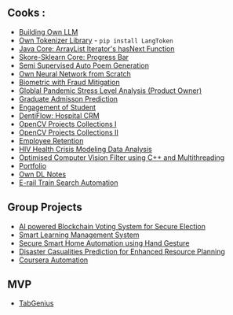 
## Cooks :

- [Building Own LLM](https://github.com/ictorv/Large-Language-Pretraining)
- [Own Tokenizer Library](https://pypi.org/project/LangToken/) - ```pip install LangToken```
- [Java Core: ArrayList Iterator's hasNext Function](https://bugs.openjdk.org/browse/JDK-8356130)
- [Skore-Sklearn Core: Progress Bar](https://github.com/probabl-ai/skore/commit/03f914cfbbdb940f76dfac76f4a17caeb2775716)
- [Semi Supervised Auto Poem Generation](https://github.com/ictorv/Self-Supervised-Learning-For-Auto-Poem-Generation)
- [Own Neural Network from Scratch](https://www.kaggle.com/code/victoraesthete/neural-network-from-scratch-classification)
- [Biometric with Fraud Mitigation](https://github.com/ictorv/BiometricOpenCV)
- [Globlal Pandemic Stress Level Analysis (Product Owner)](https://github.com/ictorv/Global-Pandemic-Stress-Analysis)
- [Graduate Admisson Prediction](https://www.kaggle.com/code/victoraesthete/graduate-admisson-prediction-using-ann)
- [Engagement of Student](https://github.com/ictorv/StudentEngage)
- [DentiFlow: Hospital CRM](https://github.com/ictorv/DentiFlow)
- [OpenCV Projects Collections I](https://github.com/ictorv/CuriousCV)
- [OpenCV Projects Collections II](https://github.com/ictorv/OpenCV)
- [Employee Retention](https://github.com/ictorv/EmployeeRetention)
- [HIV Health Crisis Modeling Data Analysis](https://github.com/ictorv/HIV-Health-Crisis-Modeling)
- [Optimised Computer Vision Filter using C++ and Multithreading ](https://www.kaggle.com/code/victoraesthete/deep-learning-c-filter-using-multithreading)
- [Portfolio](https://ictorv.vercel.app/)
- [Own DL Notes](https://github.com/EnthuAi/Deep-Learning-Insight)
- [E-rail Train Search Automation](https://github.com/ictorv/Train-Search-Automation)

## Group Projects

- [AI powered Blockchain Voting System for Secure Election](https://drive.google.com/drive/folders/1o8gbQfQ_5sh-nsVWdlmgrteqc3vxGGp_?usp=sharing)
- [Smart Learning Management System](https://drive.google.com/drive/folders/1w5ydTsSdGuqToW7aAY2ljjrfkMIEMglK?usp=drive_link)
- [Secure Smart Home Automation using Hand Gesture](https://drive.google.com/drive/u/2/folders/1UUE8smHFjVl4b4CA45MaZwW0GnnB1rD-)
- [Disaster Casualities Prediction for Enhanced Resource Planning](https://drive.google.com/drive/folders/1yyV23qA5feEInX4wrkqOgOalg50ocP8H?usp=sharing)
- [Coursera Automation](https://drive.google.com/drive/folders/1CgsbYViyt2ofNy0R4lQnU5ATeqxXrmr3?usp=drive_link)

## MVP
- [TabGenius](https://tab-genius-smoky.vercel.app/)
<div align="right">
<a href="https://visitorbadge.io/status?path=https%3A%2F%2Fgithub.com%2Fictorv">
  <img src="https://api.visitorbadge.io/api/visitors?path=https%3A%2F%2Fgithub.com%2Fictorv&label=%E2%9D%A4%EF%B8%8F%E2%80%8D%F0%9F%94%A5&labelColor=black&countColor=white" alt="❤‍🔥" height=0 width="0"/>
</a>
</div>

